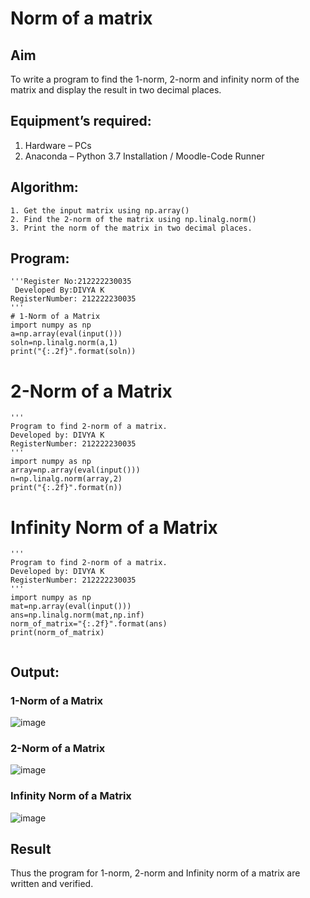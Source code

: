 # Norm of a matrix
## Aim
To write a program to find the 1-norm, 2-norm and infinity norm of the matrix and display the result in two decimal places.
## Equipment’s required:
1.	Hardware – PCs
2.	Anaconda – Python 3.7 Installation / Moodle-Code Runner
## Algorithm:
	1. Get the input matrix using np.array()   
    2. Find the 2-norm of the matrix using np.linalg.norm()
	3. Print the norm of the matrix in two decimal places.
## Program:
```
'''Register No:212222230035
 Developed By:DIVYA K
RegisterNumber: 212222230035
'''
# 1-Norm of a Matrix
import numpy as np
a=np.array(eval(input()))
soln=np.linalg.norm(a,1)
print("{:.2f}".format(soln))
```



# 2-Norm of a Matrix
```
'''
Program to find 2-norm of a matrix.
Developed by: DIVYA K
RegisterNumber: 212222230035
'''
import numpy as np
array=np.array(eval(input()))
n=np.linalg.norm(array,2)
print("{:.2f}".format(n))
```

# Infinity Norm of a Matrix
```
'''
Program to find 2-norm of a matrix.
Developed by: DIVYA K
RegisterNumber: 212222230035
'''
import numpy as np
mat=np.array(eval(input()))
ans=np.linalg.norm(mat,np.inf)
norm_of_matrix="{:.2f}".format(ans)
print(norm_of_matrix)


```
## Output:
### 1-Norm of a Matrix
![image](https://github.com/divyakumars/Norm-of-a-matrix/assets/119393621/8020d8d4-3e02-4d58-a99e-640922d30ec5)


### 2-Norm of a Matrix
![image](https://github.com/divyakumars/Norm-of-a-matrix/assets/119393621/67bcca90-2707-47fb-9023-32d5d85e6508)


### Infinity Norm of a Matrix
![image](https://github.com/divyakumars/Norm-of-a-matrix/assets/119393621/2c0eba8f-56d8-4d5a-aa16-7fcc68e928a2)

## Result
Thus the program for 1-norm, 2-norm and Infinity norm of a matrix are written and verified.
